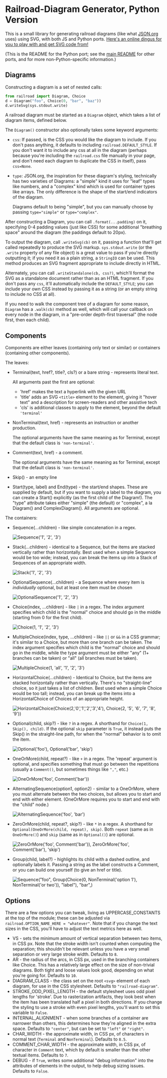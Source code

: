 Railroad-Diagram Generator, Python Version
==========================================

This is a small library for generating railroad diagrams
(like what [JSON.org](http://json.org) uses)
using SVG, with both JS and Python ports.
[Here's an online dingus for you to play with and get SVG code from!](https://tabatkins.github.io/railroad-diagrams/generator.html)

(This is the README for the Python port;
see the [main README](https://github.com/tabatkins/railroad-diagrams) for other ports,
and for more non-Python-specific information.)

Diagrams
--------

Constructing a diagram is a set of nested calls:

```python
from railroad import Diagram, Choice
d = Diagram("foo", Choice(0, "bar", "baz"))
d.writeSvg(sys.stdout.write)
```

A railroad diagram must be started as a `Diagram` object,
which takes a list of diagram items,
defined below.

The `Diagram()` constructor also optionally takes some keyword arguments:

* `css`: If passed, is the CSS you would like the diagram to include.
    If you don't pass anything, it defaults to including `railroad.DEFAULT_STYLE`.
    If you don't want it to include any css at all in the diagram
    (perhaps because you're including the `railroad.css` file manually in your page, and don't need each diagram to duplicate the CSS in itself),
    pass `css=None`.
* `type`: JSON.org, the inspiration for these diagram's styling, technically has two varieties of Diagrams: a "simple" kind it uses for "leaf" types like numbers, and a "complex" kind which is used for container types like arrays. The only difference is the shape of the start/end indicators of the diagram.

    Diagrams default to being "simple", but you can manually choose by passing `type="simple"` or `type="complex"`.

After constructing a Diagram, you can call `.format(...padding)` on it, specifying 0-4 padding values (just like CSS) for some additional "breathing space" around the diagram (the paddings default to 20px).

To output the diagram, call `.writeSvg(cb)` on it, passing a function that'll get called repeatedly to produce the SVG markup. `sys.stdout.write` (or the `.write` property of any file object) is a great value to pass if you're directly outputting it; if you need it as a plain string, a `StringIO` can be used.
This method produces an SVG fragment appropriate to include directly in HTML.

Alternately, you can call `.writeStandalone(cb, css?)`,
which'll format the SVG as a standalone document
rather than as an HTML fragment.
If you don't pass any `css`,
it'll automatically include the `DEFAULT_STYLE`;
you can include your own CSS instead by passing it as a string
(or an empty string to include no CSS at all).

If you need to walk the component tree of a diagram for some reason, `Diagram` has a `.walk(cb)` method as well, which will call your callback on every node in the diagram, in a "pre-order depth-first traversal" (the node first, then each child).

Components
----------

Components are either leaves (containing only text or similar)
or containers (containing other components).

The leaves:
* Terminal(text, href?, title?, cls?) or a bare string - represents literal text.

    All arguments past the first are optional:
    * 'href' makes the text a hyperlink with the given URL
    * 'title' adds an SVG `<title>` element to the element,
        giving it "hover text"
        and a description for screen-readers and other assistive tech
    * 'cls' is additional classes to apply to the element,
        beyond the default `'terminal'`

* NonTerminal(text, href) - represents an instruction or another production.

    The optional arguments have the same meaning as for Terminal,
    except that the default class is `'non-terminal'`.

* Comment(text, href) - a comment.

    The optional arguments have the same meaning as for Terminal,
    except that the default class is `'non-terminal'`.

* Skip() - an empty line

* Start(type, label) and End(type) - the start/end shapes. These are supplied by default, but if you want to supply a label to the diagram, you can create a Start() explicitly (as the first child of the Diagram!). The "type" attribute takes either "simple" (the default) or "complex", a la Diagram() and ComplexDiagram(). All arguments are optional.

The containers:
* Sequence(...children) - like simple concatenation in a regex.

    ![Sequence('1', '2', '3')](https://github.com/tabatkins/railroad-diagrams/raw/gh-pages/images/rr-sequence.svg?sanitize=true "Sequence('1', '2', '3')")

* Stack(...children) - identical to a Sequence, but the items are stacked vertically rather than horizontally. Best used when a simple Sequence would be too wide; instead, you can break the items up into a Stack of Sequences of an appropriate width.

    ![Stack('1', '2', '3')](https://github.com/tabatkins/railroad-diagrams/raw/gh-pages/images/rr-stack.svg?sanitize=true "Stack('1', '2', '3')")

* OptionalSequence(...children) - a Sequence where every item is *individually* optional, but at least one item must be chosen

    ![OptionalSequence('1', '2', '3')](https://github.com/tabatkins/railroad-diagrams/raw/gh-pages/images/rr-optionalsequence.svg?sanitize=true "OptionalSequence('1', '2', '3')")

* Choice(index, ...children) - like `|` in a regex.  The index argument specifies which child is the "normal" choice and should go in the middle (starting from 0 for the first child).

    ![Choice(1, '1', '2', '3')](https://github.com/tabatkins/railroad-diagrams/raw/gh-pages/images/rr-choice.svg?sanitize=true "Choice(1, '1', '2', '3')")

* MultipleChoice(index, type, ...children) - like `||` or `&&` in a CSS grammar; it's similar to a Choice, but more than one branch can be taken.  The index argument specifies which child is the "normal" choice and should go in the middle, while the type argument must be either "any" (1+ branches can be taken) or "all" (all branches must be taken).

    ![MultipleChoice(1, 'all', '1', '2', '3')](https://github.com/tabatkins/railroad-diagrams/raw/gh-pages/images/rr-multiplechoice.svg?sanitize=true "MultipleChoice(1, 'all', '1', '2', '3')")

* HorizontalChoice(...children) - Identical to Choice, but the items are stacked horizontally rather than vertically. There's no "straight-line" choice, so it just takes a list of children. Best used when a simple Choice would be too tall; instead, you can break up the items into a HorizontalChoice of Choices of an appropriate height.

	![HorizontalChoice(Choice(2,'0','1','2','3','4'), Choice(2, '5', '6', '7', '8', '9'))](https://github.com/tabatkins/railroad-diagrams/raw/gh-pages/images/rr-horizontalchoice.svg?sanitize=true "HorizontalChoice(Choice(2,'0','1','2','3','4'), Choice(2, '5', '6', '7', '8', '9'))")

* Optional(child, skip?) - like `?` in a regex.  A shorthand for `Choice(1, Skip(), child)`.  If the optional `skip` parameter is `True`, it instead puts the Skip() in the straight-line path, for when the "normal" behavior is to omit the item.

    ![Optional('foo'), Optional('bar', 'skip')](https://github.com/tabatkins/railroad-diagrams/raw/gh-pages/images/rr-optional.svg?sanitize=true "Optional('foo'), Optional('bar', 'skip')")

* OneOrMore(child, repeat?) - like `+` in a regex.  The 'repeat' argument is optional, and specifies something that must go between the repetitions (usually a `Comment()`, but sometimes things like `","`, etc.)

    ![OneOrMore('foo', Comment('bar'))](https://github.com/tabatkins/railroad-diagrams/raw/gh-pages/images/rr-oneormore.svg?sanitize=true "OneOrMore('foo', Comment('bar'))")

* AlternatingSequence(option1, option2) - similar to a OneOrMore, where you must alternate between the two choices, but allows you to start and end with either element. (OneOrMore requires you to start and end with the "child" node.)

    ![AlternatingSequence('foo', 'bar')](https://github.com/tabatkins/railroad-diagrams/raw/gh-pages/images/rr-alternatingsequence.svg?sanitize=true "AlternatingSequence('foo', 'bar')")

* ZeroOrMore(child, repeat?, skip?) - like `*` in a regex.  A shorthand for `Optional(OneOrMore(child, repeat), skip)`.  Both `repeat` (same as in `OneOrMore()`) and `skip` (same as in `Optional()`) are optional.

    ![ZeroOrMore('foo', Comment('bar')), ZeroOrMore('foo', Comment('bar'), 'skip')](https://github.com/tabatkins/railroad-diagrams/raw/gh-pages/images/rr-zeroormore.svg?sanitize=true "ZeroOrMore('foo', Comment('bar')), ZeroOrMore('foo', Comment('bar'), 'skip')")

* Group(child, label?) - highlights its child with a dashed outline, and optionally labels it. Passing a string as the label constructs a Comment, or you can build one yourself (to give an href or title).

    ![Sequence("foo", Group(Choice(0, NonTerminal('option 1'), NonTerminal('or two')), "label"), "bar",)](https://github.com/tabatkins/railroad-diagrams/raw/gh-pages/images/rr-group.svg?sanitize=true "Sequence('foo', Group(Choice(0, NonTerminal('option 1'), NonTerminal('or two')), 'label'), 'bar',)")


Options
-------

There are a few options you can tweak, living as UPPERCASE_CONSTANTS at the top of the module; these can be adjusted via `railroad.OPTION_NAME_HERE = "whatever"`.
Note that if you change the text sizes in the CSS,
you'll have to adjust the text metrics here as well.

* VS - sets the minimum amount of vertical separation between two items, in CSS px.  Note that the stroke width isn't counted when computing the separation; this shouldn't be relevant unless you have a very small separation or very large stroke width. Defaults to `8`.
* AR - the radius of the arcs, in CSS px, used in the branching containers like Choice.  This has a relatively large effect on the size of non-trivial diagrams.  Both tight and loose values look good, depending on what you're going for. Defaults to `10`.
* DIAGRAM_CLASS - the class set on the root `<svg>` element of each diagram, for use in the CSS stylesheet. Defaults to `"railroad-diagram"`.
* STROKE_ODD_PIXEL_LENGTH - the default stylesheet uses odd pixel lengths for 'stroke'. Due to rasterization artifacts, they look best when the item has been translated half a pixel in both directions. If you change the styling to use a stroke with even pixel lengths, you'll want to set this variable to `False`.
* INTERNAL_ALIGNMENT - when some branches of a container are narrower than others, this determines how they're aligned in the extra space.  Defaults to `"center"`, but can be set to `"left"` or `"right"`.
* CHAR_WIDTH - the approximate width, in CSS px, of characters in normal text (`Terminal` and `NonTerminal`). Defaults to `8.5`.
* COMMENT_CHAR_WIDTH - the approximate width, in CSS px, of character in `Comment` text, which by default is smaller than the other textual items. Defaults to `7`.
* DEBUG - if `True`, writes some additional "debug information" into the attributes of elements in the output, to help debug sizing issues. Defaults to `False`.